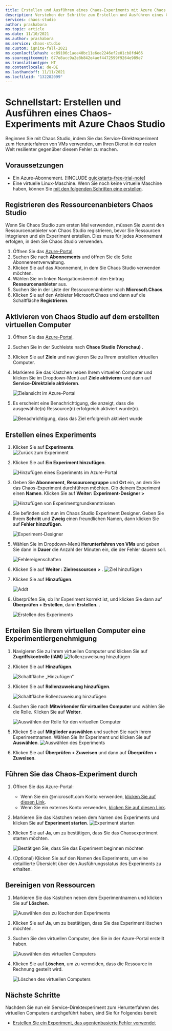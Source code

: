 ```yaml
---
title: Erstellen und Ausführen eines Chaos-Experiments mit Azure Chaos Studio
description: Verstehen der Schritte zum Erstellen und Ausführen eines Chaos Studio-Experiments in 10 Minuten
services: chaos-studio
author: prashabora
ms.topic: article
ms.date: 11/10/2021
ms.author: prashabora
ms.service: chaos-studio
ms.custom: ignite-fall-2021
ms.openlocfilehash: ec89106c1aee40bc11e6ee2246ef2e01cb8fd466
ms.sourcegitcommit: 677e8acc9a2e8b842e4aef4472599f9264e989e7
ms.translationtype: HT
ms.contentlocale: de-DE
ms.lasthandoff: 11/11/2021
ms.locfileid: "132282099"
---
```

# <a name="quickstart-create-and-run-a-chaos-experiment-using-azure-chaos-studio"></a>Schnellstart: Erstellen und Ausführen eines Chaos-Experiments mit Azure Chaos Studio 
Beginnen Sie mit Chaos Studio, indem Sie das Service-Direktexperiment zum Herunterfahren von VMs verwenden, um Ihren Dienst in der realen Welt resilienter gegenüber diesem Fehler zu machen. 

## <a name="prerequisites"></a>Voraussetzungen
- Ein Azure-Abonnement. [!INCLUDE [quickstarts-free-trial-note](../../includes/quickstarts-free-trial-note.md)] 
- Eine virtuelle Linux-Maschine. Wenn Sie noch keine virtuelle Maschine haben, können Sie [mit den folgenden Schritten eine erstellen](../virtual-machines/linux/quick-create-portal.md).

## <a name="register-the-chaos-studio-resource-provider"></a>Registrieren des Ressourcenanbieters Chaos Studio
Wenn Sie Chaos Studio zum ersten Mal verwenden, müssen Sie zuerst den Ressourcenanbieter von Chaos Studio registrieren, bevor Sie Ressourcen integrieren und ein Experiment erstellen. Dies muss für jedes Abonnement erfolgen, in dem Sie Chaos Studio verwenden.

1. Öffnen Sie das [Azure-Portal](https://portal.azure.com).
2. Suchen Sie nach **Abonnements** und öffnen Sie die Seite Abonnementverwaltung.
3. Klicken Sie auf das Abonnement, in dem Sie Chaos Studio verwenden möchten.
4. Wählen Sie im linken Navigationsbereich den Eintrag **Ressourcenanbieter** aus.
5. Suchen Sie in der Liste der Ressourcenanbieter nach **Microsoft.Chaos**.
6. Klicken Sie auf den Anbieter Microsoft.Chaos und dann auf die Schaltfläche **Registrieren**.

## <a name="enable-chaos-studio-on-the-virtual-machine-you-created"></a>Aktivieren von Chaos Studio auf dem erstellten virtuellen Computer
1. Öffnen Sie das [Azure-Portal](https://portal.azure.com).
2. Suchen Sie in der Suchleiste nach **Chaos Studio (Vorschau)** .
3. Klicken Sie auf **Ziele** und navigieren Sie zu Ihrem erstellten virtuellen Computer.

4. Markieren Sie das Kästchen neben Ihrem virtuellen Computer und klicken Sie im Dropdown-Menü auf **Ziele aktivieren** und dann auf **Service-Direktziele aktivieren**.

   ![Zielansicht im Azure-Portal](images/quickstart-virtual-machine-enabled.png)

5. Es erscheint eine Benachrichtigung, die anzeigt, dass die ausgewählte(n) Ressource(n) erfolgreich aktiviert wurde(n).
   
   ![Benachrichtigung, dass das Ziel erfolgreich aktiviert wurde](images/tutorial-service-direct-targets-enable-confirm.png)

## <a name="create-an-experiment"></a>Erstellen eines Experiments

1. Klicken Sie auf **Experimente**.                
   ![Zurück zum Experiment](images/quickstart-left-experiment.png)

2. Klicken Sie auf **Ein Experiment hinzufügen**.

   ![Hinzufügen eines Experiments im Azure-Portal](images/add-an-experiment.png)

3. Geben Sie **Abonnement**, **Ressourcengruppe** und **Ort** ein, an dem Sie das Chaos-Experiment durchführen möchten. Gib deinem Experiment einen **Namen**. Klicken Sie auf **Weiter: Experiment-Designer >**

   ![Hinzufügen von Experimentgrundkenntnissen](images/quickstart-service-direct-add-basics.png)

4. Sie befinden sich nun im Chaos Studio Experiment Designer. Geben Sie Ihrem **Schritt** und **Zweig** einen freundlichen Namen, dann klicken Sie auf **Fehler hinzufügen**.

   ![Experiment-Designer](images/quickstart-service-direct-add-designer.png)

5. Wählen Sie im Dropdown-Menü **Herunterfahren von VMs** und geben Sie dann in **Dauer** die Anzahl der Minuten ein, die der Fehler dauern soll. 

   ![Fehlereigenschaften](images/quickstart-service-direct-add-fault.png)

6. Klicken Sie auf **Weiter : Zielressourcen >** .
   ![Ziel hinzufügen](images/quickstart-service-direct-add-targets.png)

7. Klicken Sie auf **Hinzufügen**.

   ![Addt](images/quickstart-add-target.png)

8. Überprüfen Sie, ob Ihr Experiment korrekt ist, und klicken Sie dann auf **Überprüfen + Erstellen**, dann **Erstellen.** .

   ![Erstellen des Experiments](images/quickstart-review-and-create.png)

## <a name="give-experiment-permission-to-your-virtual-machine"></a>Erteilen Sie Ihrem virtuellen Computer eine Experimentiergenehmigung
1. Navigieren Sie zu Ihrem virtuellen Computer und klicken Sie auf **Zugriffskontrolle (IAM)** 
   ![Rollenzuweisung hinzufügen](images/quickstart-access-control.png)
2. Klicken Sie auf **Hinzufügen**.

   ![Schaltfläche „Hinzufügen“](images/add.png)

3. Klicken Sie auf **Rollenzuweisung hinzufügen**.

   ![Schaltfläche Rollenzuweisung hinzufügen](images/add-role-assignment.png)

4. Suchen Sie nach **Mitwirkender für virtuellen Computer** und wählen Sie die Rolle. Klicken Sie auf **Weiter**.

   ![Auswählen der Rolle für den virtuellen Computer](images/quickstart-virtual-machine-contributor.png)
5. Klicken Sie auf **Mitglieder auswählen** und suchen Sie nach Ihrem Experimentnamen. Wählen Sie Ihr Experiment und klicken Sie auf **Auswählen**. 
   ![Auswählen des Experiments](images/quickstart-select-experiment-role-assignment.png)
 
6. Klicken Sie auf **Überprüfen + Zuweisen** und dann auf **Überprüfen + Zuweisen**.



## <a name="run-the-chaos-experiment"></a>Führen Sie das Chaos-Experiment durch

1. Öffnen Sie das Azure-Portal:
    * Wenn Sie ein @microsoft.com Konto verwenden, [klicken Sie auf diesen Link](https://ms.portal.azure.com/?microsoft_azure_chaos_assettypeoptions={%22chaosStudio%22:{%22options%22:%22%22},%22chaosExperiment%22:{%22options%22:%22%22}}&microsoft_azure_chaos=true).
    * Wenn Sie ein externes Konto verwenden, [klicken Sie auf diesen Link](https://portal.azure.com/?feature.customPortal=false&microsoft_azure_chaos_assettypeoptions={%22chaosStudio%22:{%22options%22:%22%22},%22chaosExperiment%22:{%22options%22:%22%22}}).
2. Markieren Sie das Kästchen neben dem Namen des Experiments und klicken Sie auf **Experiment starten**.
    ![Experiment starten](images/quickstart-experiment-start.png)

3. Klicken Sie auf **Ja**, um zu bestätigen, dass Sie das Chaosexperiment starten möchten.

    ![Bestätigen Sie, dass Sie das Experiment beginnen möchten](images/start-experiment-confirmation.png)
4. (Optional) Klicken Sie auf den Namen des Experiments, um eine detaillierte Übersicht über den Ausführungsstatus des Experiments zu erhalten.


## <a name="clean-up-resources"></a>Bereinigen von Ressourcen

1. Markieren Sie das Kästchen neben dem Experimentnamen und klicken Sie auf **Löschen**.

   ![Auswählen des zu löschenden Experiments](images/quickstart-delete-experiment.png)

2. Klicken Sie auf **Ja**, um zu bestätigen, dass Sie das Experiment löschen möchten.

3. Suchen Sie den virtuellen Computer, den Sie in der Azure-Portal erstellt haben.

   ![Auswählen des virtuellen Computers](images/quickstart-cleanup.png)

4. Klicken Sie auf **Löschen**, um zu vermeiden, dass die Ressource in Rechnung gestellt wird.

   ![Löschen des virtuellen Computers](images/quickstart-cleanup-virtual-machine.png)


## <a name="next-steps"></a>Nächste Schritte
Nachdem Sie nun ein Service-Direktexperiment zum Herunterfahren des virtuellen Computers durchgeführt haben, sind Sie für Folgendes bereit:
- [Erstellen Sie ein Experiment, das agentenbasierte Fehler verwendet](chaos-studio-tutorial-agent-based-portal.md)
